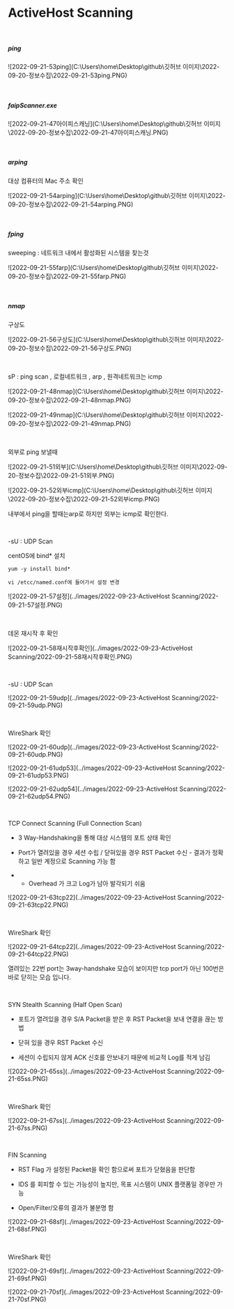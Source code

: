# ActiveHost Scanning 

<br>

##### ping

![2022-09-21-53ping](C:\Users\home\Desktop\github\깃허브 이미지\2022-09-20-정보수집\2022-09-21-53ping.PNG)

<br>

##### faipScanner.exe

![2022-09-21-47아이피스캐닝](C:\Users\home\Desktop\github\깃허브 이미지\2022-09-20-정보수집\2022-09-21-47아이피스캐닝.PNG)

<br>

##### arping

대상 컴퓨터의 Mac 주소 확인 

![2022-09-21-54arping](C:\Users\home\Desktop\github\깃허브 이미지\2022-09-20-정보수집\2022-09-21-54arping.PNG)

<br>

##### fping

sweeping : 네트워크 내에서 활성화된 시스템을 찾는것

![2022-09-21-55farp](C:\Users\home\Desktop\github\깃허브 이미지\2022-09-20-정보수집\2022-09-21-55farp.PNG)

<br>

##### nmap

구상도

![2022-09-21-56구상도](C:\Users\home\Desktop\github\깃허브 이미지\2022-09-20-정보수집\2022-09-21-56구상도.PNG)

<br>

sP : ping scan  , 로컬네트워크 ,  arp ,  원격네트워크는  icmp

![2022-09-21-48nmap](C:\Users\home\Desktop\github\깃허브 이미지\2022-09-20-정보수집\2022-09-21-48nmap.PNG)

![2022-09-21-49nmap](C:\Users\home\Desktop\github\깃허브 이미지\2022-09-20-정보수집\2022-09-21-49nmap.PNG)

<br>

외부로 ping 보낼때

![2022-09-21-51외부](C:\Users\home\Desktop\github\깃허브 이미지\2022-09-20-정보수집\2022-09-21-51외부.PNG)

![2022-09-21-52외부icmp](C:\Users\home\Desktop\github\깃허브 이미지\2022-09-20-정보수집\2022-09-21-52외부icmp.PNG)

내부에서 ping을 할때는arp로 하지만 외부는 icmp로 확인한다.

<br>

-sU : UDP Scan

centOS에 bind* 설치

```
yum -y install bind*

vi /etcc/named.conf에 들어가서 설정 변경
```

![2022-09-21-57설정](../images/2022-09-23-ActiveHost Scanning/2022-09-21-57설정.PNG)

<br>

데몬 재시작 후 확인

![2022-09-21-58재시작후확인](../images/2022-09-23-ActiveHost Scanning/2022-09-21-58재시작후확인.PNG)

<br>

-sU : UDP Scan

![2022-09-21-59udp](../images/2022-09-23-ActiveHost Scanning/2022-09-21-59udp.PNG)

<br>

WireShark 확인

![2022-09-21-60udp](../images/2022-09-23-ActiveHost Scanning/2022-09-21-60udp.PNG)

![2022-09-21-61udp53](../images/2022-09-23-ActiveHost Scanning/2022-09-21-61udp53.PNG)

![2022-09-21-62udp54](../images/2022-09-23-ActiveHost Scanning/2022-09-21-62udp54.PNG)

<br>

TCP Connect Scanning (Full Connection Scan)

- 3 Way-Handshaking을 통해 대상 시스템의 포트 상태 확인 

- Port가 열려있을 경우 세션 수립 / 닫혀있을 경우 RST Packet 수신 - 결과가 정확하고 일반 계정으로 Scanning 가능 함 
- - Overhead 가 크고 Log가 남아 발각되기 쉬움

![2022-09-21-63tcp22](../images/2022-09-23-ActiveHost Scanning/2022-09-21-63tcp22.PNG)

<br>

WireShark 확인

![2022-09-21-64tcp22](../images/2022-09-23-ActiveHost Scanning/2022-09-21-64tcp22.PNG)

열려있는 22번 port는 3way-handshake 모습이 보이지만 tcp port가 아닌 100번은 바로 닫히는 모습 입니다.

<br>

SYN Stealth Scanning (Half Open Scan)

- 포트가 열려있을 경우 S/A Packet을 받은 후 RST Packet을 보내 연결을 끊는 방법 

- 닫혀 있을 경우 RST Packet 수신

- 세션이 수립되지 않게 ACK 신호를 안보내기 때문에 비교적 Log를 적게 남김

![2022-09-21-65ss](../images/2022-09-23-ActiveHost Scanning/2022-09-21-65ss.PNG)

<br>

WireShark 확인

![2022-09-21-67ss](../images/2022-09-23-ActiveHost Scanning/2022-09-21-67ss.PNG)

<br>

FIN Scanning

- RST Flag 가 설정된 Packet을 확인 함으로써 포트가 닫혔음을 판단함 

- IDS 를 회피할 수 있는 가능성이 높지만, 목표 시스템이 UNIX 플랫폼일 경우만 가능 
- Open/Filter/오류의 결과가 불분명 함

![2022-09-21-68sf](../images/2022-09-23-ActiveHost Scanning/2022-09-21-68sf.PNG)

<br>

WireShark 확인

![2022-09-21-69sf](../images/2022-09-23-ActiveHost Scanning/2022-09-21-69sf.PNG)

![2022-09-21-70sf](../images/2022-09-23-ActiveHost Scanning/2022-09-21-70sf.PNG)

<br>

